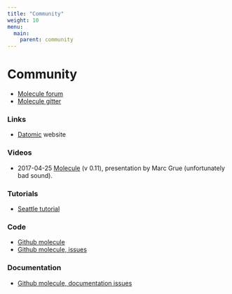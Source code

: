 ```yaml
---
title: "Community"
weight: 10
menu:
  main:
    parent: community
---
```


# Community

- [Molecule forum](https://groups.google.com/forum/#!forum/molecule-dsl)
- [Molecule gitter]("https://gitter.im/scalamolecule/Lobby")


### Links
- [Datomic](http://datomic.com) website



### Videos

- 2017-04-25 [Molecule](https://www.youtube.com/watch?v=JjX8DYvQRXQ) (v 0.11), presentation by Marc Grue (unfortunately bad sound).


### Tutorials

- [Seattle tutorial](tutorials/seattle/)


### Code

- [Github molecule](https://github.com/scalamolecule/molecule)
- [Github molecule, issues](https://github.com/scalamolecule/molecule/issues)


### Documentation

- [Github molecule, documentation issues](https://github.com/scalamolecule/molecule-docs/issues)